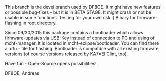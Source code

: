 This branch is the devel branch used by DF8OE. It might have new features or possible bug-fixes - but it is in BETA STAGE. It might crash or not be usable in some functions. Testing for your own risk :) Binary for firmware-flashing in root directory.

Since 09/30/2015 this package contains a bootloader which allows firmware-updates via USB-Key instead of connection to PC and using of mchf-manager. It is located in mchf-eclipse/bootloader. You can find there a .dfu - file for flashing. Bootloader is compatible with all existing firmware versions (of course versions released by KA7=EI Clint, too).

Have fun - Open-Source opens possibilities!

DF8OE, Andreas
